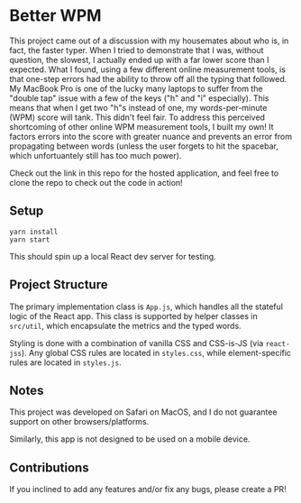 # Better WPM
This project came out of a discussion with my housemates about who is, in fact, the faster typer. When I tried to demonstrate that I was, without question, the slowest, I actually ended up with a far lower score than I expected. What I found, using a few different online measurement tools, is that one-step errors had the ability to throw off all the typing that followed. My MacBook Pro is one of the lucky many laptops to suffer from the "double tap" issue with a few of the keys ("h" and "i" especially). This means that when I get two "h"s instead of one, my words-per-minute (WPM) score will tank. This didn't feel fair. To address this perceived shortcoming of other online WPM measurement tools, I built my own! It factors errors into the score with greater nuance and prevents an error from propagating between words (unless the user forgets to hit the spacebar, which unfortuantely still has too much power). 

Check out the link in this repo for the hosted application, and feel free to clone the repo to check out the code in action!

## Setup

```angular2html
yarn install
yarn start
```

This should spin up a local React dev server for testing.

## Project Structure
The primary implementation class is `App.js`, which handles all the stateful logic of the React app.
This class is supported by helper classes in `src/util`, which encapsulate the metrics and the typed words.

Styling is done with a combination of vanilla CSS and CSS-is-JS (via `react-jss`). Any global CSS rules are
located in `styles.css`, while element-specific rules are located in `styles.js`.

## Notes
This project was developed on Safari on MacOS, and I do not guarantee support on other browsers/platforms.

Similarly, this app is not designed to be used on a mobile device.

## Contributions
If you inclined to add any features and/or fix any bugs, please create a PR!
